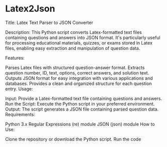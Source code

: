 # Latex2Json
Title: Latex Text Parser to JSON Converter

Description:
This Python script converts Latex-formatted text files containing questions and answers into JSON format. It's particularly useful for processing educational materials, quizzes, or exams stored in Latex files, enabling easy extraction and manipulation of question data.

Features:

Parses Latex files with structured question-answer format.
Extracts question number, ID, text, options, correct answers, and solution text.
Outputs JSON format for easy integration with various applications and databases.
Provides a clean and organized structure for each question entry.
Usage:

Input: Provide a Latex-formatted text file containing questions and answers.
Run the Script: Execute the Python script in your preferred environment.
Output: The script generates a JSON file containing parsed question data.
Requirements:

Python 3.x
Regular Expressions (re) module
JSON (json) module
How to Use:

Clone the repository or download the Python script.
Run the code 
